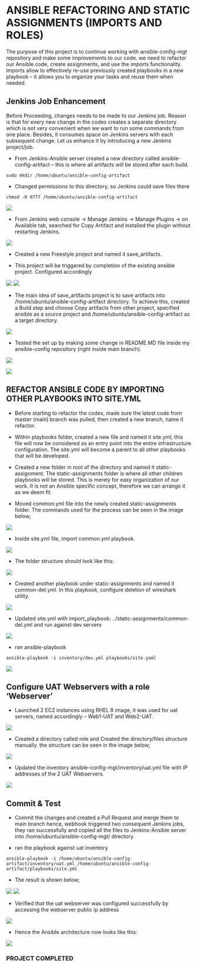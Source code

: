 # ANSIBLE REFACTORING AND STATIC ASSIGNMENTS (IMPORTS AND ROLES)

The purpose of this project is to continue working with ansible-config-mgt repository and make some improvements to our code. we need to refactor our Ansible code, create assignments, and use the imports functionality. Imports allow to effectively re-use previously created playbooks in a new playbook – it allows you to organize your tasks and reuse them when needed.

## Jenkins Job Enhancement

Before Proceeding, changes needs to be made to our Jenkins job. Reason is that for every new change in the codes creates a separate directory which is not very convenient when we want to run some commands from one place. Besides, it consumes space on Jenkins servers with each subsequent change. Let us enhance it by introducing a new Jenkins project/job.

- From Jenkins-Ansible server created a new directory called ansible-config-artifact – this is where all artifacts will be stored after each build.

```
sudo mkdir /home/ubuntu/ansible-config-artifact
```

- Changed permissions to this directory, so Jenkins could save files there 

```
chmod -R 0777 /home/ubuntu/ansible-config-artifact
```

![](images/a-c-a.png)

- From Jenkins web console -> Manage Jenkins -> Manage Plugins -> on Available tab, searched for Copy Artifact and installed the plugin without restarting Jenkins.

![](images/copy-artifact.png)

- Created a new Freestyle project and named it save_artifacts.

-  This project will be triggered by completion of the existing ansible project. Configured accordingly

![](images/configure-a.png)
![](images/configure-b.png)

- The main idea of save_artifacts project is to save artifacts into /home/ubuntu/ansible-config-artifact directory. To achieve this, created a Build step and choose Copy artifacts from other project, specified ansible as a source project and /home/ubuntu/ansible-config-artifact as a target directory.

![](images/configure-c.png)

- Tested the set up by making some change in README.MD file inside my ansible-config repository (right inside main branch).

![](images/test-a.png)

![](images/Test.png)

## REFACTOR ANSIBLE CODE BY IMPORTING OTHER PLAYBOOKS INTO SITE.YML


- Before starting to refactor the codes, made sure the latest code from master (main) branch was pulled, then created a new branch, name it refactor.

- Within playbooks folder, created a new file and named it site.yml, this file will now be considered as an entry point into the entire infrastructure configuration. The site.yml will become a parent to all other playbooks that will be developed.

- Created a new folder in root of the directory and named it static-assignment. The static-assignments folder is where all other children playbooks will be stored. This is merely for easy organization of  our work. It is not an Ansible specific concept, therefore we can arrange it as we deem fit.

- Moved common.yml file into the newly created static-assignments folder. The commands used for the process can be seen in the image below;

![](images/site-yml.png)

- Inside site.yml file, import common.yml playbook.

![](images/sitee-yml.png)

- The folder structure should look like this:

![](images/structure.png)

- Created another playbook under static-assignments and named it common-del.yml. In this playbook, configure deletion of wireshark utility.

![](images/common-del.png)

- Updated site.yml with import_playbook: ../static-assignments/common-del.yml and run against dev servers

![](images/ip-site-yml.png)

- ran ansible-playbook

```
ansible-playbook -i inventory/dev.yml playbooks/site.yaml
```
![](images/run-ansible.png)


## Configure UAT Webservers with a role ‘Webserver’

- Launched 2 EC2 instances using RHEL 8 image, it was used for uat servers, named accordingly – Web1-UAT and Web2-UAT.

![](images/uat-server.png)

- Created a directory called role and Created the directory/files structure manually. the structure can be seen in the image below;

![](images/role-structure.png)

- Updated the inventory ansible-config-mgt/inventory/uat.yml file with IP addresses of the 2 UAT Webservers.

![](images/uat-webservers-ip.png)

## Commit & Test

- Commit the changes and created a Pull Request and merge them to main branch hence, webhook triggered two consequent Jenkins jobs, they ran successfully and copied all the files to Jenkins-Ansible server into /home/ubuntu/ansible-config-mgt/ directory.

- ran the playbook against uat inventory

```
ansible-playbook -i /home/ubuntu/ansible-config-artifact/inventory/uat.yml /home/ubuntu/ansible-config-artifact/playbooks/site.yml
```

- The result is shown below;

![](images/playbook-result1.png)
![](images/playbook-result2.png)

- Verified that the uat webserver was configured successfully by accessing the webserver public ip address

![](images/uat-webserver-browser.png)

- Hence the Ansible architecture now looks like this:

![](images/project12_architecture.png)

### PROJECT COMPLETED


